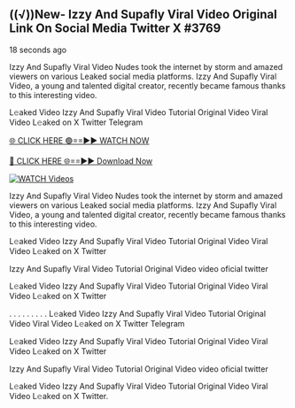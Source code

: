 ## ((√))New- Izzy And Supafly Viral Video Original Link On Social Media Twitter X #3769

18 seconds ago

Izzy And Supafly Viral Video Nudes took the internet by storm and amazed viewers on various Leaked social media platforms. Izzy And Supafly Viral Video, a young and talented digital creator, recently became famous thanks to this interesting video.

L𝚎aked Video Izzy And Supafly Viral Video Tutorial Original Video Viral Video L𝚎aked on X Twitter Telegram

[🌐 CLICK HERE 🟢==►► WATCH NOW](https://valovideo.net/valo-video/?bom)

[🔴 CLICK HERE 🌐==►► Download Now](https://valovideo.net/valo-video/?bom)

[![WATCH Videos](https://i.imgur.com/ydURGbz.png)](https://valovideo.net/valo-video/?bom)

Izzy And Supafly Viral Video Nudes took the internet by storm and amazed viewers on various Leaked social media platforms. Izzy And Supafly Viral Video, a young and talented digital creator, recently became famous thanks to this interesting video.

L𝚎aked Video Izzy And Supafly Viral Video Tutorial Original Video Viral Video L𝚎aked on X Twitter

Izzy And Supafly Viral Video Tutorial Original Video video oficial twitter

L𝚎aked Video Izzy And Supafly Viral Video Tutorial Original Video Viral Video L𝚎aked on X Twitter

. . . . . . . . . L𝚎aked Video Izzy And Supafly Viral Video Tutorial Original Video Viral Video L𝚎aked on X Twitter Telegram

L𝚎aked Video Izzy And Supafly Viral Video Tutorial Original Video Viral Video L𝚎aked on X Twitter

Izzy And Supafly Viral Video Tutorial Original Video video oficial twitter

L𝚎aked Video Izzy And Supafly Viral Video Tutorial Original Video Viral Video L𝚎aked on X Twitter.